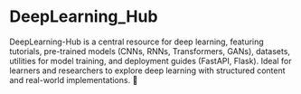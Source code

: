 # DeepLearning_Hub
DeepLearning-Hub is a central resource for deep learning, featuring tutorials, pre-trained models (CNNs, RNNs, Transformers, GANs), datasets, utilities for model training, and deployment guides (FastAPI, Flask). Ideal for learners and researchers to explore deep learning with structured content and real-world implementations. 🚀
